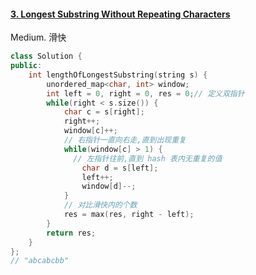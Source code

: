 #### [3. Longest Substring Without Repeating Characters](https://leetcode-cn.com/problems/longest-substring-without-repeating-characters/)

Medium. 滑快

```c++
class Solution {
public:
    int lengthOfLongestSubstring(string s) {
        unordered_map<char, int> window;
        int left = 0, right = 0, res = 0;// 定义双指针
        while(right < s.size()) {
            char c = s[right];
            right++;
            window[c]++;
          	// 右指针一直向右走,直到出现重复
            while(window[c] > 1) {
              // 左指针往前,直到 hash 表内无重复的值
                char d = s[left];
                left++;
                window[d]--;
            }
          	// 对比滑快内的个数
            res = max(res, right - left);
        }
        return res;
    }
};
// "abcabcbb"
```

